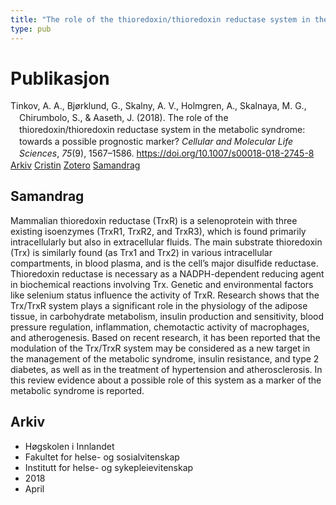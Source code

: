 ```yaml
---
title: "The role of the thioredoxin/thioredoxin reductase system in the metabolic syndrome: towards a possible prognostic marker?"
type: pub
---
```

<h1>Publikasjon</h1>
<article id="csl-bib-container-LVC4Y27M" class="csl-bib-container">
  <div class="csl-bib-body" style="line-height: 1.35; padding-left: 1em; text-indent:-1em;">
  <div class="csl-entry">Tinkov, A. A., Bj&#xF8;rklund, G., Skalny, A. V., Holmgren, A., Skalnaya, M. G., Chirumbolo, S., &amp; Aaseth, J. (2018). The role of the thioredoxin/thioredoxin reductase system in the metabolic syndrome: towards a possible prognostic marker? <i>Cellular and Molecular Life Sciences</i>, <i>75</i>(9), 1567&#x2013;1586. <a href="https://doi.org/10.1007/s00018-018-2745-8">https://doi.org/10.1007/s00018-018-2745-8</a></div>
</div>
  <div class="csl-bib-buttons">
    <a href="#taxonomy-article-LVC4Y27M" class="csl-bib-button">Arkiv</a>
    <a href="https://app.cristin.no/results/show.jsf?id=1581022" alt="Cristin URL" class="csl-bib-button">Cristin</a>
    <a href="http://zotero.org/groups/5022929/items/LVC4Y27M" alt="Zotero URL" class="csl-bib-button">Zotero</a>
    <a href="#abstract-article-LVC4Y27M" class="csl-bib-button">Samandrag</a>
  </div>
  <div id="csl-bib-meta-container-LVC4Y27M"></div>
</article>
<div id="csl-bib-meta-LVC4Y27M" class="csl-bib-meta">
  <article id="abstract-article-LVC4Y27M" class="abstract-article">
    <h1>Samandrag</h1>
    Mammalian thioredoxin reductase (TrxR) is a selenoprotein with three existing isoenzymes (TrxR1, TrxR2, and TrxR3), which is found primarily intracellularly but also in extracellular fluids. The main substrate thioredoxin (Trx) is similarly found (as Trx1 and Trx2) in various intracellular compartments, in blood plasma, and is the cell’s major disulfide reductase. Thioredoxin reductase is necessary as a NADPH-dependent reducing agent in biochemical reactions involving Trx. Genetic and environmental factors like selenium status influence the activity of TrxR. Research shows that the Trx/TrxR system plays a significant role in the physiology of the adipose tissue, in carbohydrate metabolism, insulin production and sensitivity, blood pressure regulation, inflammation, chemotactic activity of macrophages, and atherogenesis. Based on recent research, it has been reported that the modulation of the Trx/TrxR system may be considered as a new target in the management of the metabolic syndrome, insulin resistance, and type 2 diabetes, as well as in the treatment of hypertension and atherosclerosis. In this review evidence about a possible role of this system as a marker of the metabolic syndrome is reported.
  </article>
  <article id="taxonomy-article-LVC4Y27M" class="taxonomy-article">
    <h1>Arkiv</h1>
    <ul>
      <li>Høgskolen i Innlandet</li>
      <li>Fakultet for helse- og sosialvitenskap</li>
      <li>Institutt for helse- og sykepleievitenskap</li>
      <li>2018</li>
      <li>April</li>
    </ul>
  </article>
</div>
